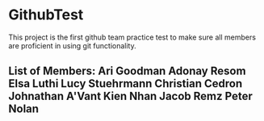 # GithubTest

This project is the first github team practice test to make sure all members are proficient in using git functionality.

List of Members:
Ari Goodman
Adonay Resom
Elsa Luthi
Lucy Stuehrmann
Christian Cedron
Johnathan A'Vant
Kien Nhan
Jacob Remz
Peter Nolan
--
